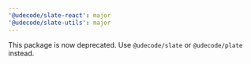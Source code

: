 ```yaml
---
'@udecode/slate-react': major
'@udecode/slate-utils': major
---
```


This package is now deprecated. Use `@udecode/slate` or `@udecode/plate` instead.

